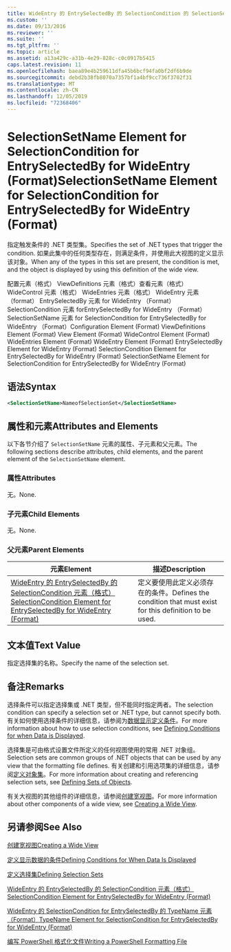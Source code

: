 ```yaml
---
title: WideEntry 的 EntrySelectedBy 的 SelectionCondition 的 SelectionSetName 元素（格式） |Microsoft Docs
ms.custom: ''
ms.date: 09/13/2016
ms.reviewer: ''
ms.suite: ''
ms.tgt_pltfrm: ''
ms.topic: article
ms.assetid: a13a429c-a31b-4e29-828c-c0c0917b5415
caps.latest.revision: 11
ms.openlocfilehash: baea89e4b259611dfa45b6bcf94fa0bf2df6b9de
ms.sourcegitcommit: debd2b38fb8070a7357bf1a4bf9cc736f3702f31
ms.translationtype: MT
ms.contentlocale: zh-CN
ms.lasthandoff: 12/05/2019
ms.locfileid: "72368406"
---
```

# <a name="selectionsetname-element-for-selectioncondition-for-entryselectedby-for-wideentry-format"></a><span data-ttu-id="ce90b-102">SelectionSetName Element for SelectionCondition for EntrySelectedBy for WideEntry (Format)</span><span class="sxs-lookup"><span data-stu-id="ce90b-102">SelectionSetName Element for SelectionCondition for EntrySelectedBy for WideEntry (Format)</span></span>

<span data-ttu-id="ce90b-103">指定触发条件的 .NET 类型集。</span><span class="sxs-lookup"><span data-stu-id="ce90b-103">Specifies the set of .NET types that trigger the condition.</span></span> <span data-ttu-id="ce90b-104">如果此集中的任何类型存在，则满足条件，并使用此大视图的定义显示该对象。</span><span class="sxs-lookup"><span data-stu-id="ce90b-104">When any of the types in this set are present, the condition is met, and the object is displayed by using this definition of the wide view.</span></span>

<span data-ttu-id="ce90b-105">配置元素（格式） ViewDefinitions 元素（格式）查看元素（格式） WideControl 元素（格式） WideEntries 元素（格式） WideEntry 元素（format） EntrySelectedBy 元素 for WideEntry （Format） SelectionCondition 元素 forEntrySelectedBy for WideEntry （Format） SelectionSetName 元素 for SelectionCondition for EntrySelectedBy for WideEntry （Format）</span><span class="sxs-lookup"><span data-stu-id="ce90b-105">Configuration Element (Format) ViewDefinitions Element (Format) View Element (Format) WideControl Element (Format) WideEntries Element (Format) WideEntry Element (Format) EntrySelectedBy Element for WideEntry (Format) SelectionCondition Element for EntrySelectedBy for WideEntry (Format) SelectionSetName Element for SelectionCondition for EntrySelectedBy for WideEntry (Format)</span></span>

## <a name="syntax"></a><span data-ttu-id="ce90b-106">语法</span><span class="sxs-lookup"><span data-stu-id="ce90b-106">Syntax</span></span>

```xml
<SelectionSetName>NameofSelectionSet</SelectionSetName>
```

## <a name="attributes-and-elements"></a><span data-ttu-id="ce90b-107">属性和元素</span><span class="sxs-lookup"><span data-stu-id="ce90b-107">Attributes and Elements</span></span>

<span data-ttu-id="ce90b-108">以下各节介绍了 `SelectionSetName` 元素的属性、子元素和父元素。</span><span class="sxs-lookup"><span data-stu-id="ce90b-108">The following sections describe attributes, child elements, and the parent element of the `SelectionSetName` element.</span></span>

### <a name="attributes"></a><span data-ttu-id="ce90b-109">属性</span><span class="sxs-lookup"><span data-stu-id="ce90b-109">Attributes</span></span>

<span data-ttu-id="ce90b-110">无。</span><span class="sxs-lookup"><span data-stu-id="ce90b-110">None.</span></span>

### <a name="child-elements"></a><span data-ttu-id="ce90b-111">子元素</span><span class="sxs-lookup"><span data-stu-id="ce90b-111">Child Elements</span></span>

<span data-ttu-id="ce90b-112">无。</span><span class="sxs-lookup"><span data-stu-id="ce90b-112">None.</span></span>

### <a name="parent-elements"></a><span data-ttu-id="ce90b-113">父元素</span><span class="sxs-lookup"><span data-stu-id="ce90b-113">Parent Elements</span></span>

|<span data-ttu-id="ce90b-114">元素</span><span class="sxs-lookup"><span data-stu-id="ce90b-114">Element</span></span>|<span data-ttu-id="ce90b-115">描述</span><span class="sxs-lookup"><span data-stu-id="ce90b-115">Description</span></span>|
|-------------|-----------------|
|[<span data-ttu-id="ce90b-116">WideEntry 的 EntrySelectedBy 的 SelectionCondition 元素（格式）</span><span class="sxs-lookup"><span data-stu-id="ce90b-116">SelectionCondition Element for EntrySelectedBy for WideEntry (Format)</span></span>](./selectioncondition-element-for-entryselectedby-for-widecontrol-format.md)|<span data-ttu-id="ce90b-117">定义要使用此定义必须存在的条件。</span><span class="sxs-lookup"><span data-stu-id="ce90b-117">Defines the condition that must exist for this definition to be used.</span></span>|

## <a name="text-value"></a><span data-ttu-id="ce90b-118">文本值</span><span class="sxs-lookup"><span data-stu-id="ce90b-118">Text Value</span></span>

<span data-ttu-id="ce90b-119">指定选择集的名称。</span><span class="sxs-lookup"><span data-stu-id="ce90b-119">Specify the name of the selection set.</span></span>

## <a name="remarks"></a><span data-ttu-id="ce90b-120">备注</span><span class="sxs-lookup"><span data-stu-id="ce90b-120">Remarks</span></span>

<span data-ttu-id="ce90b-121">选择条件可以指定选择集或 .NET 类型，但不能同时指定两者。</span><span class="sxs-lookup"><span data-stu-id="ce90b-121">The selection condition can specify a selection set or .NET type, but cannot specify both.</span></span> <span data-ttu-id="ce90b-122">有关如何使用选择条件的详细信息，请参阅为[数据显示定义条件](./defining-conditions-for-displaying-data.md)。</span><span class="sxs-lookup"><span data-stu-id="ce90b-122">For more information about how to use selection conditions, see [Defining Conditions for when Data is Displayed](./defining-conditions-for-displaying-data.md).</span></span>

<span data-ttu-id="ce90b-123">选择集是可由格式设置文件所定义的任何视图使用的常用 .NET 对象组。</span><span class="sxs-lookup"><span data-stu-id="ce90b-123">Selection sets are common groups of .NET objects that can be used by any view that the formatting file defines.</span></span> <span data-ttu-id="ce90b-124">有关创建和引用选项集的详细信息，请参阅[定义对象集](./defining-selection-sets.md)。</span><span class="sxs-lookup"><span data-stu-id="ce90b-124">For more information about creating and referencing selection sets, see [Defining Sets of Objects](./defining-selection-sets.md).</span></span>

<span data-ttu-id="ce90b-125">有关大视图的其他组件的详细信息，请参阅[创建宽视图](./creating-a-wide-view.md)。</span><span class="sxs-lookup"><span data-stu-id="ce90b-125">For more information about other components of a wide view, see [Creating a Wide View](./creating-a-wide-view.md).</span></span>

## <a name="see-also"></a><span data-ttu-id="ce90b-126">另请参阅</span><span class="sxs-lookup"><span data-stu-id="ce90b-126">See Also</span></span>

[<span data-ttu-id="ce90b-127">创建宽视图</span><span class="sxs-lookup"><span data-stu-id="ce90b-127">Creating a Wide View</span></span>](./creating-a-wide-view.md)

[<span data-ttu-id="ce90b-128">定义显示数据的条件</span><span class="sxs-lookup"><span data-stu-id="ce90b-128">Defining Conditions for When Data Is Displayed</span></span>](./defining-conditions-for-displaying-data.md)

[<span data-ttu-id="ce90b-129">定义选择集</span><span class="sxs-lookup"><span data-stu-id="ce90b-129">Defining Selection Sets</span></span>](./defining-selection-sets.md)

[<span data-ttu-id="ce90b-130">WideEntry 的 EntrySelectedBy 的 SelectionCondition 元素（格式）</span><span class="sxs-lookup"><span data-stu-id="ce90b-130">SelectionCondition Element for EntrySelectedBy for WideEntry (Format)</span></span>](./selectioncondition-element-for-entryselectedby-for-widecontrol-format.md)

[<span data-ttu-id="ce90b-131">WideEntry 的 SelectionCondition for EntrySelectedBy 的 TypeName 元素（Format）</span><span class="sxs-lookup"><span data-stu-id="ce90b-131">TypeName Element for SelectionCondition for EntrySelectedBy for WideEntry (Format)</span></span>](./typename-element-for-selectioncondition-for-entryselectedby-for-widecontrol-format.md)

[<span data-ttu-id="ce90b-132">编写 PowerShell 格式化文件</span><span class="sxs-lookup"><span data-stu-id="ce90b-132">Writing a PowerShell Formatting File</span></span>](./writing-a-powershell-formatting-file.md)
